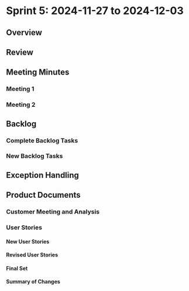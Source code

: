 # Sprint 5: 2024-11-27 to 2024-12-03

## Overview

## Review

## Meeting Minutes

### Meeting 1

### Meeting 2

## Backlog

### Complete Backlog Tasks

### New Backlog Tasks

## Exception Handling

## Product Documents

### Customer Meeting and Analysis

### User Stories

#### New User Stories

#### Revised User Stories

#### Final Set

#### Summary of Changes
